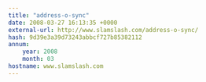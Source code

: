 ```yaml
---
title: "address-o-sync"
date: 2008-03-27 16:13:35 +0000
external-url: http://www.slamslash.com/address-o-sync/
hash: 9d39e3a39d73243abbcf727b85382112
annum:
    year: 2008
    month: 03
hostname: www.slamslash.com
---
```



